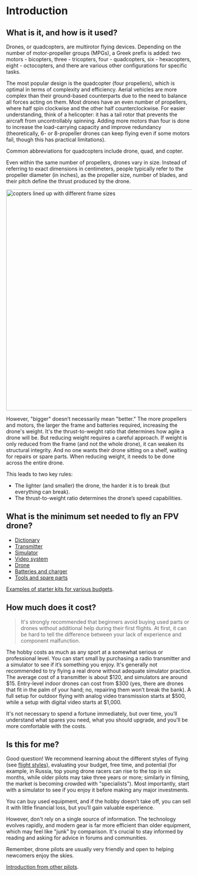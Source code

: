 <style lang="scss">
.image-container {
    display: flex;
    flex-wrap: wrap;
    justify-content: center;
    gap: 40px;
}
</style>

# Introduction

## What is it, and how is it used?

Drones, or quadcopters, are multirotor flying devices. Depending on the number of motor-propeller groups (MPGs), a Greek prefix is added: two motors - bicopters, three - tricopters, four - quadcopters, six - hexacopters, eight - octocopters, and there are various other configurations for specific tasks.

The most popular design is the quadcopter (four propellers), which is optimal in terms of complexity and efficiency. Aerial vehicles are more complex than their ground-based counterparts due to the need to balance all forces acting on them. Most drones have an even number of propellers, where half spin clockwise and the other half counterclockwise. For easier understanding, think of a helicopter: it has a tail rotor that prevents the aircraft from uncontrollably spinning. Adding more motors than four is done to increase the load-carrying capacity and improve redundancy (theoretically, 6- or 8-propeller drones can keep flying even if some motors fail, though this has practical limitations).

Common abbreviations for quadcopters include drone, quad, and copter.

Even within the same number of propellers, drones vary in size. Instead of referring to exact dimensions in centimeters, people typically refer to the propeller diameter (in inches), as the propeller size, number of blades, and their pitch define the thrust produced by the drone.

<p class="image-container">
  <img src="/assets/img/size-6-5-4-3-inch-mini-quad-frame-1024x499.webp" width="600" alt="copters lined up with different frame sizes">
</p>

However, "bigger" doesn’t necessarily mean "better." The more propellers and motors, the larger the frame and batteries required, increasing the drone's weight. It's the thrust-to-weight ratio that determines how agile a drone will be.
But reducing weight requires a careful approach. If weight is only reduced from the frame (and not the whole drone), it can weaken its structural integrity. And no one wants their drone sitting on a shelf, waiting for repairs or spare parts. When reducing weight, it needs to be done across the entire drone.

This leads to two key rules:

- The lighter (and smaller) the drone, the harder it is to break (but everything can break).
- The thrust-to-weight ratio determines the drone’s speed capabilities.

## What is the minimum set needed to fly an FPV drone?

- [Dictionary](https://oscarliang.com/fpv-dictionary/)
- [Transmitter](https://propwashservice.com/intro/tx)
- [Simulator](https://propwashservice.com/intro/sim)
- [Video system](https://propwashservice.com/intro/vrx)
- [Drone](https://propwashservice.com/intro/flightstyles)
- [Batteries and charger](https://propwashservice.com/intro/power)
- [Tools and spare parts](https://propwashservice.com/shop/nessesary)

[Examples of starter kits for various budgets](https://propwashservice.com/shop/set).

## How much does it cost?

> It's strongly recommended that beginners avoid buying used parts or drones without additional help during their first flights. At first, it can be hard to tell the difference between your lack of experience and component malfunction.

The hobby costs as much as any sport at a somewhat serious or professional level. You can start small by purchasing a radio transmitter and a simulator to see if it’s something you enjoy. It's generally not recommended to try flying a real drone without adequate simulator practice. The average cost of a transmitter is about $120, and simulators are around $15. Entry-level indoor drones can cost from $300 (yes, there are drones that fit in the palm of your hand; no, repairing them won’t break the bank). A full setup for outdoor flying with analog video transmission starts at $500, while a setup with digital video starts at $1,000.

It's not necessary to spend a fortune immediately, but over time, you’ll understand what spares you need, what you should upgrade, and you’ll be more comfortable with the costs.

## Is this for me?

Good question! We recommend learning about the different styles of flying (see [flight styles](https://propwashservice.com/intro/flightstyles)), evaluating your budget, free time, and potential (for example, in Russia, top young drone racers can rise to the top in six months, while older pilots may take three years or more; similarly in filming, the market is becoming crowded with "specialists"). Most importantly, start with a simulator to see if you enjoy it before making any major investments.

You can buy used equipment, and if the hobby doesn’t take off, you can sell it with little financial loss, but you’ll gain valuable experience.

However, don't rely on a single source of information. The technology evolves rapidly, and modern gear is far more efficient than older equipment, which may feel like "junk" by comparison. It's crucial to stay informed by reading and asking for advice in forums and communities.

Remember, drone pilots are usually very friendly and open to helping newcomers enjoy the skies.

[Introduction from other pilots](https://habr.com/ru/post/486076/).
